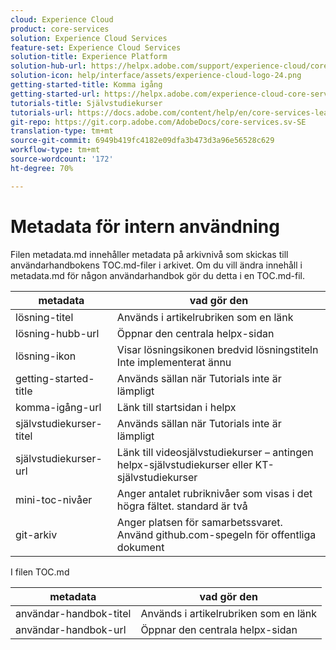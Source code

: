```yaml
---
cloud: Experience Cloud
product: core-services
solution: Experience Cloud Services
feature-set: Experience Cloud Services
solution-title: Experience Platform
solution-hub-url: https://helpx.adobe.com/support/experience-cloud/core-services.html
solution-icon: help/interface/assets/experience-cloud-logo-24.png
getting-started-title: Komma igång
getting-started-url: https://helpx.adobe.com/experience-cloud-core-services/get-started.html
tutorials-title: Självstudiekurser
tutorials-url: https://docs.adobe.com/content/help/en/core-services-learn/tutorials/overview.html
git-repo: https://git.corp.adobe.com/AdobeDocs/core-services.sv-SE
translation-type: tm+mt
source-git-commit: 6949b419fc4182e09dfa3b473d3a96e56528c629
workflow-type: tm+mt
source-wordcount: '172'
ht-degree: 70%

---
```



# Metadata för intern användning

Filen metadata.md innehåller metadata på arkivnivå som skickas till användarhandbokens TOC.md-filer i arkivet. Om du vill ändra innehåll i metadata.md för någon användarhandbok gör du detta i en TOC.md-fil.

| metadata | vad gör den |
|--- |--- |
| lösning-titel | Används i artikelrubriken som en länk |
| lösning-hubb-url | Öppnar den centrala helpx-sidan |
| lösning-ikon | Visar lösningsikonen bredvid lösningstiteln Inte implementerat ännu |
| getting-started-title | Används sällan när Tutorials inte är lämpligt |
| komma-igång-url | Länk till startsidan i helpx |
| självstudiekurser-titel | Används sällan när Tutorials inte är lämpligt |
| självstudiekurser-url | Länk till videosjälvstudiekurser – antingen helpx-självstudiekurser eller KT-självstudiekurser |
| mini-toc-nivåer | Anger antalet rubriknivåer som visas i det högra fältet. standard är två |
| git-arkiv | Anger platsen för samarbetssvaret. Använd github.com-spegeln för offentliga dokument |

I filen TOC.md

| metadata | vad gör den |
|--- |--- |
| användar-handbok-titel | Används i artikelrubriken som en länk |
| användar-handbok-url | Öppnar den centrala helpx-sidan |
